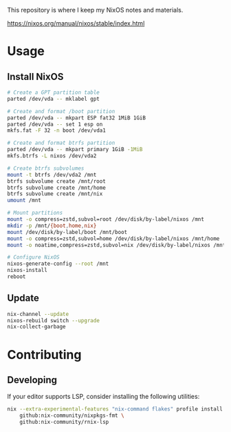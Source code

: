 This repository is where I keep my NixOS notes and materials.

https://nixos.org/manual/nixos/stable/index.html

# Usage

## Install NixOS

```sh
# Create a GPT partition table
parted /dev/vda -- mklabel gpt

# Create and format /boot partition
parted /dev/vda -- mkpart ESP fat32 1MiB 1GiB
parted /dev/vda -- set 1 esp on
mkfs.fat -F 32 -n boot /dev/vda1

# Create and format btrfs partition
parted /dev/vda -- mkpart primary 1GiB -1MiB
mkfs.btrfs -L nixos /dev/vda2

# Create btrfs subvolumes
mount -t btrfs /dev/vda2 /mnt
btrfs subvolume create /mnt/root
btrfs subvolume create /mnt/home
btrfs subvolume create /mnt/nix
umount /mnt

# Mount partitions
mount -o compress=zstd,subvol=root /dev/disk/by-label/nixos /mnt
mkdir -p /mnt/{boot,home,nix}
mount /dev/disk/by-label/boot /mnt/boot
mount -o compress=zstd,subvol=home /dev/disk/by-label/nixos /mnt/home
mount -o noatime,compress=zstd,subvol=nix /dev/disk/by-label/nixos /mnt/nix

# Configure NixOS
nixos-generate-config --root /mnt
nixos-install
reboot
```

## Update

```sh
nix-channel --update
nixos-rebuild switch --upgrade
nix-collect-garbage
```

# Contributing

## Developing

If your editor supports LSP, consider installing the following utilities:

```sh
nix --extra-experimental-features "nix-command flakes" profile install \
    github:nix-community/nixpkgs-fmt \
    github:nix-community/rnix-lsp
```
